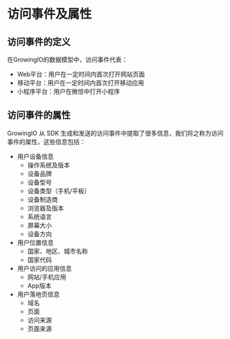 # 访问事件及属性

## 访问事件的定义

在GrowingIO的数据模型中，访问事件代表：

* Web平台：用户在一定时间内首次打开网站页面
* 移动平台：用户在一定时间内首次打开移动应用
* 小程序平台：用户在微信中打开小程序

## 访问事件的属性

GrowingIO 从 SDK 生成和发送的访问事件中提取了很多信息，我们将之称为访问事件的属性，这些信息包括：

* 用户设备信息
  * 操作系统及版本
  * 设备品牌
  * 设备型号
  * 设备类型（手机/平板）
  * 设备制造商
  * 浏览器及版本
  * 系统语言
  * 屏幕大小
  * 设备方向
* 用户位置信息
  * 国家、地区、城市名称
  * 国家代码
* 用户访问的应用信息
  * 网站/手机应用
  * App版本
* 用户落地页信息
  * 域名
  * 页面
  * 访问来源
  * 页面来源

